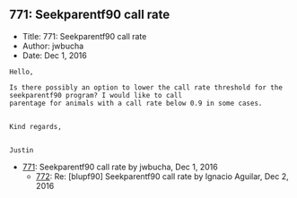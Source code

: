 ## 771: Seekparentf90 call rate

- Title: 771: Seekparentf90 call rate
- Author: jwbucha
- Date: Dec 1, 2016
```
Hello,

Is there possibly an option to lower the call rate threshold for the seekparentf90 program? I would like to call
parentage for animals with a call rate below 0.9 in some cases.


Kind regards,


Justin
```

- [771](0771.md): Seekparentf90 call rate by jwbucha, Dec 1, 2016
    - [772](0772.md): Re: [blupf90] Seekparentf90 call rate by Ignacio Aguilar, Dec 2, 2016

